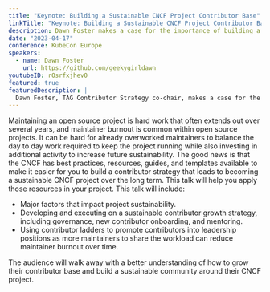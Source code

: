 ```yaml
---
title: "Keynote: Building a Sustainable CNCF Project Contributor Base"
linkTitle: "Keynote: Building a Sustainable CNCF Project Contributor Base"
description: Dawn Foster makes a case for the importance of building a sustainable contributor base on the keynote stage at KubeCon Amsterdam, 2023.
date: "2023-04-17"
conference: KubeCon Europe
speakers:
  - name: Dawn Foster
    url: https://github.com/geekygirldawn
youtubeID: rOsrfxjhev0
featured: true
featuredDescription: |
  Dawn Foster, TAG Contributor Strategy co-chair, makes a case for the importance of building a sustainable contributor base on the keynote stage at KubeCon Amsterdam, 2023.
---
```


Maintaining an open source project is hard work that often extends out over several years, and maintainer burnout is common within open source projects. It can be hard for already overworked maintainers to balance the day to day work required to keep the project running while also investing in additional activity to increase future sustainability. The good news is that the CNCF has best practices, resources, guides, and templates available to make it easier for you to build a contributor strategy that leads to becoming a sustainable CNCF project over the long term. This talk will help you apply those resources in your project. This talk will include:

* Major factors that impact project sustainability.
* Developing and executing on a sustainable contributor growth strategy, including governance, new contributor onboarding, and mentoring.
* Using contributor ladders to promote contributors into leadership positions as more maintainers to share the workload can reduce maintainer burnout over time.

The audience will walk away with a better understanding of how to grow their contributor base and build a sustainable community around their CNCF project.
